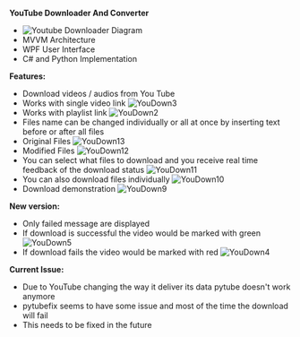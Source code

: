 **YouTube Downloader And Converter**
- ![Youtube Downloader Diagram](https://github.com/user-attachments/assets/3c867fc9-c3c0-4e80-be66-17d771986f3e)
- MVVM Architecture
- WPF User Interface
- C# and Python Implementation


**Features:**
- Download videos / audios from You Tube
- Works with single video link
  ![YouDown3](https://github.com/user-attachments/assets/283a5b9e-df94-4612-bc30-e501dc6acf04)
- Works with playlist link
  ![YouDown2](https://github.com/user-attachments/assets/2d0c92c2-6a16-47be-828c-ef79f4f58339)
- Files name can be changed individually or all at once by inserting text before or after all files
- Original Files
  ![YouDown13](https://github.com/user-attachments/assets/9a42d7f3-11fe-443a-9de9-375c93181bf0)
- Modified Files
  ![YouDown12](https://github.com/user-attachments/assets/05cec0e8-c450-4313-86fb-85e3fa8359a5)
- You can select what files to download and you receive real time feedback of the download status
  ![YouDown11](https://github.com/user-attachments/assets/e9eeda86-2690-4028-bcee-9d28ae6aa737)
- You can also download files individually
  ![YouDown10](https://github.com/user-attachments/assets/e8d5a518-0a00-4a6f-be2c-bae81bb89692)
- Download demonstration
  ![YouDown9](https://github.com/user-attachments/assets/c80e693a-4619-4a92-8ce1-714148d43834)

**New version:**
- Only failed message are displayed
- If download is successful the video would be marked with green
  ![YouDown5](https://github.com/user-attachments/assets/d3187189-dd98-43e4-82ef-52faa4b98ff5)
- If download fails the video would be marked with red
  ![YouDown4](https://github.com/user-attachments/assets/19b13a82-a0e5-4b41-9b03-4c727866f812)

**Current Issue:**
- Due to YouTube changing the way it deliver its data pytube doesn't work anymore
- pytubefix seems to have some issue and most of the time the download will fail
- This needs to be fixed in the future 
